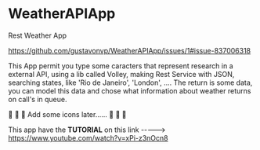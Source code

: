 # WeatherAPIApp
Rest Weather App

https://github.com/gustavonvp/WeatherAPIApp/issues/1#issue-837006318




This App permit you type some caracters that represent research in a external API, using a lib called Volley, making Rest Service with JSON, searching states, like 'Rio de Janeiro', 'London', ....
The return is some data, you can model this data and chose what information about weather returns on call's in queue.

 :walking: :walking:  :walking:   Add some icons later......  :walking: :walking: :walking: 
 
 
This app have the <b>TUTORIAL</b> on this link   ----->    https://www.youtube.com/watch?v=xPi-z3nOcn8


